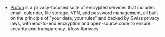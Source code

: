 - [Proton](https://proton.me/) is a privacy-focused suite of encrypted services that includes email, calendar, file storage, VPN, and password management, all built on the principle of "your data, your rules" and backed by Swiss privacy laws, with end-to-end encryption and open-source code to ensure security and transparency. #foss #privacy